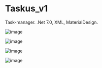 # Taskus_v1
Task-manager. .Net 7.0, XML, MaterialDesign.

![image](https://github.com/ladn00/Taskus_v1/assets/124509186/13d1950f-e6dd-4e59-a72b-a37b8abdf656)

![image](https://github.com/ladn00/Taskus_v1/assets/124509186/e5432721-1952-4e60-b8ee-4af0d6497dcc)

![image](https://github.com/ladn00/Taskus_v1/assets/124509186/ae35ab7b-98f2-4be1-ac3c-7e8077b9f8fb)

![image](https://github.com/ladn00/Taskus_v1/assets/124509186/594a5893-45cc-4b88-89fb-91a0a53a8748)
